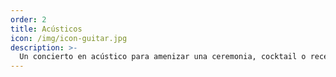 ```yaml
---
order: 2
title: Acústicos
icon: /img/icon-guitar.jpg
description: >-
  Un concierto en acústico para amenizar una ceremonia, cocktail o recepción de una boda. ¿Te gusta Ed Sheeran? Tenemos un pedal de loop para hacer canciones como las hace él. ¿Una sola persona es capaz de sonar como una banda? Sí. Y nos gusta.
---
```

